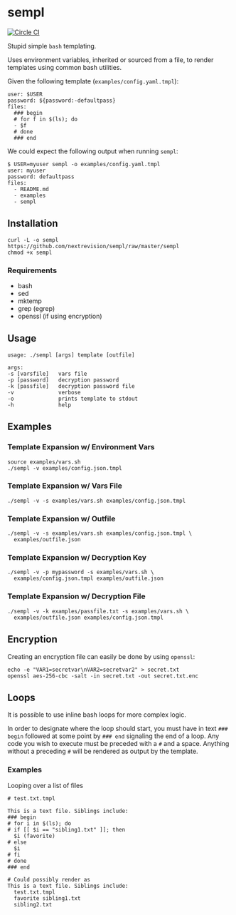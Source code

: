 # sempl

[![Circle CI](https://circleci.com/gh/nextrevision/sempl.svg?style=svg)](https://circleci.com/gh/nextrevision/sempl)

Stupid simple `bash` templating.

Uses environment variables, inherited or sourced from a file, to render
templates using common bash utilities.

Given the following template (`examples/config.yaml.tmpl`):

    user: $USER
    password: ${password:-defaultpass}
    files:
      ### begin
      # for f in $(ls); do
      - $f
      # done
      ### end

We could expect the following output when running `sempl`:

    $ USER=myuser sempl -o examples/config.yaml.tmpl
    user: myuser
    password: defaultpass
    files:
      - README.md
      - examples
      - sempl

## Installation

    curl -L -o sempl https://github.com/nextrevision/sempl/raw/master/sempl
    chmod +x sempl

### Requirements

* bash
* sed
* mktemp
* grep (egrep)
* openssl (if using encryption)

## Usage

    usage: ./sempl [args] template [outfile]

    args:
    -s [varsfile]   vars file
    -p [password]   decryption password
    -k [passfile]   decryption password file
    -v              verbose
    -o              prints template to stdout
    -h              help

## Examples

### Template Expansion w/ Environment Vars

    source examples/vars.sh
    ./sempl -v examples/config.json.tmpl

### Template Expansion w/ Vars File

    ./sempl -v -s examples/vars.sh examples/config.json.tmpl

### Template Expansion w/ Outfile

    ./sempl -v -s examples/vars.sh examples/config.json.tmpl \
      examples/outfile.json

### Template Expansion w/ Decryption Key

    ./sempl -v -p mypassword -s examples/vars.sh \
      examples/config.json.tmpl examples/outfile.json

### Template Expansion w/ Decryption File

    ./sempl -v -k examples/passfile.txt -s examples/vars.sh \
      examples/outfile.json examples/config.json.tmpl

## Encryption

Creating an encryption file can easily be done by using `openssl`:

    echo -e "VAR1=secretvar\nVAR2=secretvar2" > secret.txt
    openssl aes-256-cbc -salt -in secret.txt -out secret.txt.enc

## Loops

It is possible to use inline bash loops for more complex logic.

In order to designate where the loop should start, you must have in text
`### begin` followed at some point by `### end` signaling the end of a loop.
Any code you wish to execute must be preceded with a `#` and a space. Anything
without a preceding `#` will be rendered as output by the template.

### Examples

Looping over a list of files

    # test.txt.tmpl

    This is a text file. Siblings include:
    ### begin
    # for i in $(ls); do
    # if [[ $i == "sibling1.txt" ]]; then
      $i (favorite)
    # else
      $i
    # fi
    # done
    ### end

    # Could possibly render as
    This is a text file. Siblings include:
      test.txt.tmpl
      favorite sibling1.txt
      sibling2.txt
